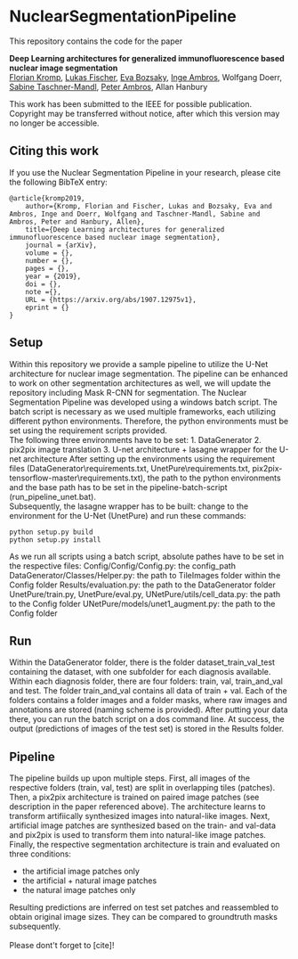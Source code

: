 # NuclearSegmentationPipeline

This repository contains the code for the paper

**Deep Learning architectures for generalized immunofluorescence based nuclear image segmentation**
<br>
[Florian Kromp](http://science.ccri.at/contact-us/contact-details/), [Lukas Fischer](https://www.scch.at/en/team/person_id/207), [Eva Bozsaky](http://science.ccri.at/contact-us/contact-details/), [Inge Ambros](http://science.ccri.at/contact-us/contact-details/), Wolfgang Doerr, [Sabine Taschner-Mandl](http://science.ccri.at/contact-us/contact-details/), [Peter Ambros](http://science.ccri.at/contact-us/contact-details/), Allan Hanbury

This work has been submitted to the IEEE for possible publication. Copyright may be transferred without notice, after which this version may no longer be accessible.

## Citing this work

If you use the Nuclear Segmentation Pipeline in your research, please cite the following BibTeX entry:

```
@article{kromp2019,
    author={Kromp, Florian and Fischer, Lukas and Bozsaky, Eva and Ambros, Inge and Doerr, Wolfgang and Taschner-Mandl, Sabine and Ambros, Peter and Hanbury, Allen},
    title={Deep Learning architectures for generalized immunofluorescence based nuclear image segmentation},
    journal = {arXiv},
    volume = {},
    number = {},
    pages = {},
    year = {2019},
    doi = {},
    note ={},
    URL = {https://arxiv.org/abs/1907.12975v1},
    eprint = {}
}
```

## Setup
Within this repository we provide a sample pipeline to utilize the U-Net architecture for nuclear image segmentation. The pipeline can be enhanced to work on other segmentation architectures as well,
we will update the repository including Mask R-CNN for segmentation.
The Nuclear Segmentation Pipeline was developed using a windows batch script. The batch script is necessary as we used multiple frameworks, each utilizing different python environments.
Therefore, the python environments must be set using the requirement scripts provided. 
<br>The following three environments have to be set: 1. DataGenerator 2. pix2pix image translation 3. U-net architecture + lasagne wrapper for the U-net architecture
After setting up the environments using the requirement files (DataGenerator\requirements.txt, UnetPure\requirements.txt, pix2pix-tensorflow-master\requirements.txt), 
the path to the python environments and the base path has to be set in the pipeline-batch-script (run_pipeline_unet.bat).
<br>Subsequently, the lasagne wrapper has to be built: change to the environment for the U-Net (UnetPure) and run these commands:
```
python setup.py build
python setup.py install
```

As we run all scripts using a batch script, absolute pathes have to be set in the respective files: 
Config/Config/Config.py: the config_path
DataGenerator/Classes/Helper.py: the path to TileImages folder within the Config folder
Results/evaluation.py: the path to the DataGenerator folder
UnetPure/train.py, UnetPure/eval.py, UNetPure/utils/cell_data.py: the path to the Config folder
UNetPure/models/unet1_augment.py: the path to the Config folder

## Run 
Within the DataGenerator folder, there is the folder dataset_train_val_test containing the dataset, with one subfolder for each diagnosis available.
Within each diagnosis folder, there are four folders: train, val, train_and_val and test. The folder train_and_val contains all data of train + val.
Each of the folders contains a folder images and a folder masks, where raw images and annotations are stored (naming scheme is provided).
After putting your data there, you can run the batch script on a dos command line.
At success, the output (predictions of images of the test set) is stored in the Results folder.

## Pipeline
The pipeline builds up upon multiple steps.
First, all images of the respective folders (train, val, test) are split in overlapping tiles (patches).
Then, a pix2pix architecture is trained on paired image patches (see description in the paper referenced above). The architecture learns to transform artifiically synthesized images into natural-like images.
Next, artificial image patches are synthesized based on the train- and val-data and pix2pix is used to transform them into natural-like image patches.
Finally, the respective segmentation architecture is train and evaluated on three conditions: 
- the artificial image patches only
- the artificial + natural image patches
- the natural image patches only
<p>Resulting predictions are inferred on test set patches and reassembled to obtain original image sizes.
They can be compared to groundtruth masks subsequently.
<br><br>Please dont't forget to [cite]!